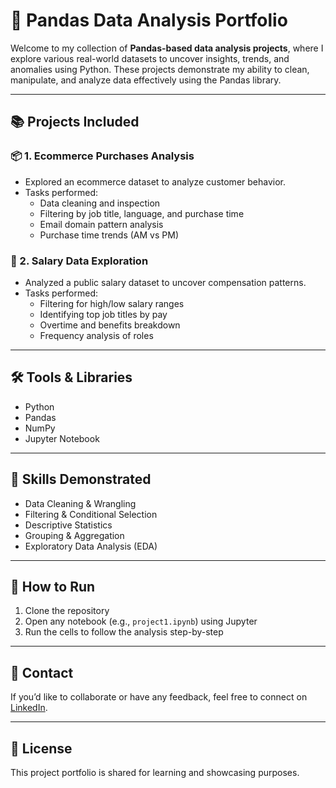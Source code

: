 # 🐼 Pandas Data Analysis Portfolio

Welcome to my collection of **Pandas-based data analysis projects**, where I explore various real-world datasets to uncover insights, trends, and anomalies using Python. These projects demonstrate my ability to clean, manipulate, and analyze data effectively using the Pandas library.

---

## 📚 Projects Included

### 📦 1. Ecommerce Purchases Analysis
- Explored an ecommerce dataset to analyze customer behavior.
- Tasks performed:
  - Data cleaning and inspection
  - Filtering by job title, language, and purchase time
  - Email domain pattern analysis
  - Purchase time trends (AM vs PM)

### 💼 2. Salary Data Exploration
- Analyzed a public salary dataset to uncover compensation patterns.
- Tasks performed:
  - Filtering for high/low salary ranges
  - Identifying top job titles by pay
  - Overtime and benefits breakdown
  - Frequency analysis of roles


---

## 🛠️ Tools & Libraries
- Python
- Pandas
- NumPy
- Jupyter Notebook

---

## 📌 Skills Demonstrated
- Data Cleaning & Wrangling
- Filtering & Conditional Selection
- Descriptive Statistics
- Grouping & Aggregation
- Exploratory Data Analysis (EDA)

---

## 🚀 How to Run
1. Clone the repository
2. Open any notebook (e.g., `project1.ipynb`) using Jupyter
3. Run the cells to follow the analysis step-by-step

---

## 📩 Contact
If you’d like to collaborate or have any feedback, feel free to connect on [LinkedIn](https://www.linkedin.com/in/harsh-arora-0707h/).

---

## 📁 License
This project portfolio is shared for learning and showcasing purposes.

